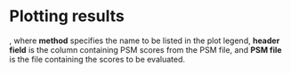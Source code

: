 # Plotting results

, where **method** specifies the name to be listed in the plot legend, **header field** is the column containing PSM scores from the PSM file, and **PSM file** is the file containing the scores to be evaluated.